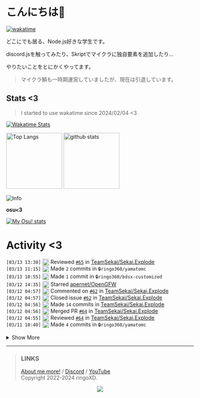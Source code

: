 # こんにちは👋
<!--
<a href="https://ringoxd.pages.dev"><img src="https://avatars.githubusercontent.com/u/105296365" align="right"></a>
-->

[![wakatime](https://wakatime.com/badge/user/018d71ab-3f96-48fe-973b-2f7b3d50ecc9.svg)](https://wakatime.com/@018d71ab-3f96-48fe-973b-2f7b3d50ecc9)

どこにでも居る、Node.js好きな学生です。

discord.jsを触ってみたり、Skriptでマイクラに独自要素を追加したり...

やりたいことをとにかくやってます。

> マイクラ鯖も一時期運営していましたが、現在は引退しています。

## Stats <3


> I started to use wakatime since 2024/02/04 <3

[![Wakatime Stats](https://github-readme-stats.vercel.app/api/wakatime?username=ringo360&layout=compact&theme=tokyonight)](https://wakatime.com/@ringo360)

<p align="left"> 
  <img alt="Top Langs" height="150px" src="https://github-readme-stats.vercel.app/api/top-langs/?username=ringo360&layout=compact&count_private=true&show_icons=true&theme=tokyonight&custom_title=Used%20Languages!" />
  <img alt="github stats" height="150px" src="https://github-readme-stats.vercel.app/api?username=ringo360&count_private=true&show_icons=true&show_icons=true&theme=tokyonight&custom_title=My%20stats%20<3" />
</p>

![Info](http://github-profile-summary-cards.vercel.app/api/cards/profile-details?username=ringo360&theme=tokyonight)


**osu<3**

[![My Osu! stats](https://osu-sig.vercel.app/card?user=P360Rythm&mode=std&lang=en&blur=6&animation=true&hue=307&mini=true)](https://osu.ppy.sh/users/24734251/)

<!--[![Github activity graph](https://github-readme-activity-graph.vercel.app/graph?username=ringo360&bg_color=000024&color=00ff00&line=8080ff&point=d0d0ff&area=true&hide_border=true)](https://github.com/ashutosh00710/github-readme-activity-graph)-->
<!--[![github-chart](https://github-chart.vercel.app/api?user=ringo360)]-->

# Activity <3
<!--START_SECTION:activity-->
`[03/13 13:30]` <img alt="🔍" src="https://github.com/cheesits456/github-activity-readme/raw/master/icons/review.png" align="top" height="18"> Reviewed [`#65`](https://github.com//TeamSekai/Sekai.Explode/pull/65 'TypeScriptを使用可能に') in [TeamSekai/Sekai.Explode](https://github.com/TeamSekai/Sekai.Explode)  
`[03/13 11:15]` <img alt="📝" src="https://github.com/cheesits456/github-activity-readme/raw/master/icons/commit.png" align="top" height="18"> Made `2` commits in <span title="Private Repo">`🔒ringo360/yamatomc`</span>  
`[03/13 10:55]` <img alt="📝" src="https://github.com/cheesits456/github-activity-readme/raw/master/icons/commit.png" align="top" height="18"> Made `1` commit in <span title="Private Repo">`🔒ringo360/bdsx-customized`</span>  
`[03/12 14:35]` <img alt="⭐" src="https://github.com/cheesits456/github-activity-readme/raw/master/icons/star.png" align="top" height="18"> Starred [apernet/OpenGFW](https://github.com/apernet/OpenGFW)  
`[03/12 04:57]` <img alt="🗣" src="https://github.com/cheesits456/github-activity-readme/raw/master/icons/comment.png" align="top" height="18"> Commented on [`#62`](https://github.com//TeamSekai/Sekai.Explode/issues/62 '関連コマンドをまとめる') in [TeamSekai/Sekai.Explode](https://github.com/TeamSekai/Sekai.Explode)  
`[03/12 04:57]` <img alt="❗️" src="https://github.com/cheesits456/github-activity-readme/raw/master/icons/issue.png" align="top" height="18"> Closed issue [`#62`](https://github.com//TeamSekai/Sekai.Explode/issues/62 '関連コマンドをまとめる') in [TeamSekai/Sekai.Explode](https://github.com/TeamSekai/Sekai.Explode)  
`[03/12 04:56]` <img alt="📝" src="https://github.com/cheesits456/github-activity-readme/raw/master/icons/commit.png" align="top" height="18"> Made `14` commits in [TeamSekai/Sekai.Explode](https://github.com/TeamSekai/Sekai.Explode)  
`[03/12 04:56]` <img alt="🎉" src="https://github.com/cheesits456/github-activity-readme/raw/master/icons/merge.png" align="top" height="18"> Merged PR [`#64`](https://github.com//TeamSekai/Sekai.Explode/pull/64 '関連コマンドをまとめる (#62)') in [TeamSekai/Sekai.Explode](https://github.com/TeamSekai/Sekai.Explode)  
`[03/12 04:55]` <img alt="🔍" src="https://github.com/cheesits456/github-activity-readme/raw/master/icons/review.png" align="top" height="18"> Reviewed [`#64`](https://github.com//TeamSekai/Sekai.Explode/pull/64 '関連コマンドをまとめる (#62)') in [TeamSekai/Sekai.Explode](https://github.com/TeamSekai/Sekai.Explode)  
`[03/11 10:40]` <img alt="📝" src="https://github.com/cheesits456/github-activity-readme/raw/master/icons/commit.png" align="top" height="18"> Made `4` commits in <span title="Private Repo">`🔒ringo360/yamatomc`</span>  

<details><summary>Show More</summary>

`[03/11 08:54]` <img alt="⭐" src="https://github.com/cheesits456/github-activity-readme/raw/master/icons/star.png" align="top" height="18"> Starred [Phineas/lanyard](https://github.com/Phineas/lanyard)  
`[03/11 07:59]` <img alt="📝" src="https://github.com/cheesits456/github-activity-readme/raw/master/icons/commit.png" align="top" height="18"> Made `2` commits in <span title="Private Repo">`🔒ringo360/yamatomc`</span>  
`[03/10 13:13]` <img alt="🗣" src="https://github.com/cheesits456/github-activity-readme/raw/master/icons/comment.png" align="top" height="18"> Commented on [`#63`](https://github.com//TeamSekai/Sekai.Explode/issues/63 '役職付与機能') in [TeamSekai/Sekai.Explode](https://github.com/TeamSekai/Sekai.Explode)  
`[03/10 12:03]` <img alt="⭐" src="https://github.com/cheesits456/github-activity-readme/raw/master/icons/star.png" align="top" height="18"> Starred [ddf8196/BetterRenderDragon](https://github.com/ddf8196/BetterRenderDragon)  
`[03/09 23:52]` <img alt="⭐" src="https://github.com/cheesits456/github-activity-readme/raw/master/icons/star.png" align="top" height="18"> Starred [ringo360/proxy-work-checker](https://github.com/ringo360/proxy-work-checker)  
`[03/09 07:19]` <img alt="🗣" src="https://github.com/cheesits456/github-activity-readme/raw/master/icons/comment.png" align="top" height="18"> Commented on [`#62`](https://github.com//TeamSekai/Sekai.Explode/issues/62 '関連コマンドをまとめる') in [TeamSekai/Sekai.Explode](https://github.com/TeamSekai/Sekai.Explode)  
`[03/09 07:18]` <img alt="🗣" src="https://github.com/cheesits456/github-activity-readme/raw/master/icons/comment.png" align="top" height="18"> Commented on [`#62`](https://github.com//TeamSekai/Sekai.Explode/issues/62 '関連コマンドをまとめる') in [TeamSekai/Sekai.Explode](https://github.com/TeamSekai/Sekai.Explode)  
`[03/09 05:10]` <img alt="⭐" src="https://github.com/cheesits456/github-activity-readme/raw/master/icons/star.png" align="top" height="18"> Starred [ARealWant/GuildReset-Discord-Bot](https://github.com/ARealWant/GuildReset-Discord-Bot)  
`[03/09 05:06]` <img alt="⭐" src="https://github.com/cheesits456/github-activity-readme/raw/master/icons/star.png" align="top" height="18"> Starred [BedrockSwitcher/BedrockSwitcher](https://github.com/BedrockSwitcher/BedrockSwitcher)  
`[03/08 09:22]` <img alt="❗️" src="https://github.com/cheesits456/github-activity-readme/raw/master/icons/issue.png" align="top" height="18"> Closed issue [`#60`](https://github.com//TeamSekai/Sekai.Explode/issues/60 'テストが終わった後に MongoDB に接続しようとする') in [TeamSekai/Sekai.Explode](https://github.com/TeamSekai/Sekai.Explode)  
`[03/08 09:22]` <img alt="🗣" src="https://github.com/cheesits456/github-activity-readme/raw/master/icons/comment.png" align="top" height="18"> Commented on [`#60`](https://github.com//TeamSekai/Sekai.Explode/issues/60 'テストが終わった後に MongoDB に接続しようとする') in [TeamSekai/Sekai.Explode](https://github.com/TeamSekai/Sekai.Explode)  
`[03/08 09:22]` <img alt="📝" src="https://github.com/cheesits456/github-activity-readme/raw/master/icons/commit.png" align="top" height="18"> Made `2` commits in [TeamSekai/Sekai.Explode](https://github.com/TeamSekai/Sekai.Explode)  
`[03/08 09:22]` <img alt="🎉" src="https://github.com/cheesits456/github-activity-readme/raw/master/icons/merge.png" align="top" height="18"> Merged PR [`#61`](https://github.com//TeamSekai/Sekai.Explode/pull/61 'discordbot.jsでMongoDBに接続 (#60)') in [TeamSekai/Sekai.Explode](https://github.com/TeamSekai/Sekai.Explode)  
`[03/08 09:22]` <img alt="🔍" src="https://github.com/cheesits456/github-activity-readme/raw/master/icons/review.png" align="top" height="18"> Reviewed [`#61`](https://github.com//TeamSekai/Sekai.Explode/pull/61 'discordbot.jsでMongoDBに接続 (#60)') in [TeamSekai/Sekai.Explode](https://github.com/TeamSekai/Sekai.Explode)  
`[03/08 06:14]` <img alt="📝" src="https://github.com/cheesits456/github-activity-readme/raw/master/icons/commit.png" align="top" height="18"> Made `1` commit in <span title="Private Repo">`🔒ringo360/yamatomc`</span>  
`[03/08 06:14]` <img alt="📝" src="https://github.com/cheesits456/github-activity-readme/raw/master/icons/commit.png" align="top" height="18"> Made `1` commit in <span title="Private Repo">`🔒ringo360/bdsx-customized`</span>  
`[03/08 06:12]` <img alt="📝" src="https://github.com/cheesits456/github-activity-readme/raw/master/icons/commit.png" align="top" height="18"> Made `2` commits in <span title="Private Repo">`🔒ringo360/yamatomc`</span>  
`[03/08 06:12]` <img alt="📝" src="https://github.com/cheesits456/github-activity-readme/raw/master/icons/commit.png" align="top" height="18"> Made `2` commits in <span title="Private Repo">`🔒ringo360/bdsx-customized`</span>  
`[03/08 04:48]` <img alt="📝" src="https://github.com/cheesits456/github-activity-readme/raw/master/icons/commit.png" align="top" height="18"> Made `1` commit in [TeamSekai/cdn](https://github.com/TeamSekai/cdn)  
`[03/08 04:40]` <img alt="🗣" src="https://github.com/cheesits456/github-activity-readme/raw/master/icons/comment.png" align="top" height="18"> Commented on [`#1`](https://github.com//TeamSekai/Sekai-Webpage/issues/1 'Webページの作成') in [TeamSekai/Sekai-Webpage](https://github.com/TeamSekai/Sekai-Webpage)  
`[03/08 04:39]` <img alt="❗️" src="https://github.com/cheesits456/github-activity-readme/raw/master/icons/issue.png" align="top" height="18"> Opened issue [`#1`](https://github.com//TeamSekai/Sekai-Webpage/issues/1 'Webページの作成') in [TeamSekai/Sekai-Webpage](https://github.com/TeamSekai/Sekai-Webpage)  
`[03/08 04:22]` <img alt="📝" src="https://github.com/cheesits456/github-activity-readme/raw/master/icons/commit.png" align="top" height="18"> Made `11` commits in [TeamSekai/Sekai.Explode](https://github.com/TeamSekai/Sekai.Explode)  
`[03/08 04:22]` <img alt="🎉" src="https://github.com/cheesits456/github-activity-readme/raw/master/icons/merge.png" align="top" height="18"> Merged PR [`#59`](https://github.com//TeamSekai/Sekai.Explode/pull/59 '依存関係のアップデート、言語周りの補完と修正') in [TeamSekai/Sekai.Explode](https://github.com/TeamSekai/Sekai.Explode)  
`[03/08 04:22]` <img alt="🔍" src="https://github.com/cheesits456/github-activity-readme/raw/master/icons/review.png" align="top" height="18"> Reviewed [`#59`](https://github.com//TeamSekai/Sekai.Explode/pull/59 '依存関係のアップデート、言語周りの補完と修正') in [TeamSekai/Sekai.Explode](https://github.com/TeamSekai/Sekai.Explode)  
`[03/07 04:20]` <img alt="⭐" src="https://github.com/cheesits456/github-activity-readme/raw/master/icons/star.png" align="top" height="18"> Starred [eisenivan/astro-slider](https://github.com/eisenivan/astro-slider)  
`[03/06 13:28]` <img alt="🗣" src="https://github.com/cheesits456/github-activity-readme/raw/master/icons/comment.png" align="top" height="18"> Commented on [`#52`](https://github.com//TeamSekai/Sekai.Explode/issues/52 'check-hostを使用するコマンドの統一') in [TeamSekai/Sekai.Explode](https://github.com/TeamSekai/Sekai.Explode)  
`[03/06 13:28]` <img alt="❗️" src="https://github.com/cheesits456/github-activity-readme/raw/master/icons/issue.png" align="top" height="18"> Closed issue [`#52`](https://github.com//TeamSekai/Sekai.Explode/issues/52 'check-hostを使用するコマンドの統一') in [TeamSekai/Sekai.Explode](https://github.com/TeamSekai/Sekai.Explode)  
`[03/06 13:27]` <img alt="📝" src="https://github.com/cheesits456/github-activity-readme/raw/master/icons/commit.png" align="top" height="18"> Made `18` commits in [TeamSekai/Sekai.Explode](https://github.com/TeamSekai/Sekai.Explode)  
`[03/06 13:27]` <img alt="🎉" src="https://github.com/cheesits456/github-activity-readme/raw/master/icons/merge.png" align="top" height="18"> Merged PR [`#58`](https://github.com//TeamSekai/Sekai.Explode/pull/58 'check-host.netを使用するコマンドを統合 (#52)') in [TeamSekai/Sekai.Explode](https://github.com/TeamSekai/Sekai.Explode)  
`[03/06 13:27]` <img alt="🔍" src="https://github.com/cheesits456/github-activity-readme/raw/master/icons/review.png" align="top" height="18"> Reviewed [`#58`](https://github.com//TeamSekai/Sekai.Explode/pull/58 'check-host.netを使用するコマンドを統合 (#52)') in [TeamSekai/Sekai.Explode](https://github.com/TeamSekai/Sekai.Explode)  
`[03/06 11:26]` <img alt="📝" src="https://github.com/cheesits456/github-activity-readme/raw/master/icons/commit.png" align="top" height="18"> Made `1` commit in <span title="Private Repo">`🔒ringo360/yamatomc`</span>  
`[03/06 11:23]` <img alt="📝" src="https://github.com/cheesits456/github-activity-readme/raw/master/icons/commit.png" align="top" height="18"> Made `1` commit in <span title="Private Repo">`🔒ringo360/bdsx-customized`</span>  
`[03/06 11:17]` <img alt="📝" src="https://github.com/cheesits456/github-activity-readme/raw/master/icons/commit.png" align="top" height="18"> Made `1` commit in <span title="Private Repo">`🔒ringo360/yamatomc`</span>  
`[03/06 11:17]` <img alt="📝" src="https://github.com/cheesits456/github-activity-readme/raw/master/icons/commit.png" align="top" height="18"> Made `5` commits in <span title="Private Repo">`🔒ringo360/bdsx-customized`</span>  
`[03/06 07:53]` <img alt="📝" src="https://github.com/cheesits456/github-activity-readme/raw/master/icons/commit.png" align="top" height="18"> Made `2` commits in [ringo360/rps-watcher](https://github.com/ringo360/rps-watcher)  
`[03/06 04:27]` <img alt="📂" src="https://github.com/cheesits456/github-activity-readme/raw/master/icons/create-branch.png" align="top" height="18"> Created branch [`main`](https://github.com/ringo360/rps-watcher/tree/main) in [ringo360/rps-watcher](https://github.com/ringo360/rps-watcher)  
`[03/06 04:27]` <img alt="➕" src="https://github.com/cheesits456/github-activity-readme/raw/master/icons/create-repo.png" align="top" height="18"> Created repository [ringo360/rps-watcher](https://github.com/ringo360/rps-watcher)  
`[03/05 09:18]` <img alt="📝" src="https://github.com/cheesits456/github-activity-readme/raw/master/icons/commit.png" align="top" height="18"> Made `2` commits in [TeamSekai/Sekai.Explode](https://github.com/TeamSekai/Sekai.Explode)  
`[03/04 05:01]` <img alt="🗣" src="https://github.com/cheesits456/github-activity-readme/raw/master/icons/comment.png" align="top" height="18"> Commented on [`#50`](https://github.com//TeamSekai/Sekai.Explode/issues/50 'コードフォーマッタの導入') in [TeamSekai/Sekai.Explode](https://github.com/TeamSekai/Sekai.Explode)  
`[03/04 02:17]` <img alt="🗣" src="https://github.com/cheesits456/github-activity-readme/raw/master/icons/comment.png" align="top" height="18"> Commented on [`#50`](https://github.com//TeamSekai/Sekai.Explode/issues/50 'コードフォーマッタの導入') in [TeamSekai/Sekai.Explode](https://github.com/TeamSekai/Sekai.Explode)  
`[03/04 02:17]` <img alt="❗️" src="https://github.com/cheesits456/github-activity-readme/raw/master/icons/issue.png" align="top" height="18"> Closed issue [`#50`](https://github.com//TeamSekai/Sekai.Explode/issues/50 'コードフォーマッタの導入') in [TeamSekai/Sekai.Explode](https://github.com/TeamSekai/Sekai.Explode)  
`[03/04 02:10]` <img alt="📝" src="https://github.com/cheesits456/github-activity-readme/raw/master/icons/commit.png" align="top" height="18"> Made `26` commits in [TeamSekai/Sekai.Explode](https://github.com/TeamSekai/Sekai.Explode)  
`[03/04 02:10]` <img alt="🎉" src="https://github.com/cheesits456/github-activity-readme/raw/master/icons/merge.png" align="top" height="18"> Merged PR [`#57`](https://github.com//TeamSekai/Sekai.Explode/pull/57 'dev to stable - /random_num関連の新機能とその他コード調整') in [TeamSekai/Sekai.Explode](https://github.com/TeamSekai/Sekai.Explode)  
`[03/04 02:09]` <img alt="✅" src="https://github.com/cheesits456/github-activity-readme/raw/master/icons/pr-open.png" align="top" height="18"> Opened PR [`#57`](https://github.com//TeamSekai/Sekai.Explode/pull/57 'dev to stable - /random_num関連の新機能とその他コード調整') in [TeamSekai/Sekai.Explode](https://github.com/TeamSekai/Sekai.Explode)  
`[03/04 02:03]` <img alt="🗣" src="https://github.com/cheesits456/github-activity-readme/raw/master/icons/comment.png" align="top" height="18"> Commented on [`#37`](https://github.com//TeamSekai/Sekai.Explode/issues/37 ' /random_num コマンドに振るサイコロの数を指定できるようにしたい') in [TeamSekai/Sekai.Explode](https://github.com/TeamSekai/Sekai.Explode)  
`[03/04 02:03]` <img alt="❗️" src="https://github.com/cheesits456/github-activity-readme/raw/master/icons/issue.png" align="top" height="18"> Closed issue [`#37`](https://github.com//TeamSekai/Sekai.Explode/issues/37 ' /random_num コマンドに振るサイコロの数を指定できるようにしたい') in [TeamSekai/Sekai.Explode](https://github.com/TeamSekai/Sekai.Explode)  
`[03/04 02:03]` <img alt="📝" src="https://github.com/cheesits456/github-activity-readme/raw/master/icons/commit.png" align="top" height="18"> Made `3` commits in [TeamSekai/Sekai.Explode](https://github.com/TeamSekai/Sekai.Explode)  
`[03/04 02:03]` <img alt="🎉" src="https://github.com/cheesits456/github-activity-readme/raw/master/icons/merge.png" align="top" height="18"> Merged PR [`#56`](https://github.com//TeamSekai/Sekai.Explode/pull/56 'Patch/37 dice representation') in [TeamSekai/Sekai.Explode](https://github.com/TeamSekai/Sekai.Explode)  
`[03/04 02:03]` <img alt="🔍" src="https://github.com/cheesits456/github-activity-readme/raw/master/icons/review.png" align="top" height="18"> Reviewed [`#56`](https://github.com//TeamSekai/Sekai.Explode/pull/56 'Patch/37 dice representation') in [TeamSekai/Sekai.Explode](https://github.com/TeamSekai/Sekai.Explode)  
`[03/04 02:01]` <img alt="⭐" src="https://github.com/cheesits456/github-activity-readme/raw/master/icons/star.png" align="top" height="18"> Starred [tauri-apps/tauri](https://github.com/tauri-apps/tauri)  
`[03/04 02:00]` <img alt="⭐" src="https://github.com/cheesits456/github-activity-readme/raw/master/icons/star.png" align="top" height="18"> Starred [discordjs/discord.js](https://github.com/discordjs/discord.js)  
`[03/04 02:00]` <img alt="⭐" src="https://github.com/cheesits456/github-activity-readme/raw/master/icons/star.png" align="top" height="18"> Starred [Floorp-Projects/Floorp](https://github.com/Floorp-Projects/Floorp)  
`[03/04 02:00]` <img alt="⭐" src="https://github.com/cheesits456/github-activity-readme/raw/master/icons/star.png" align="top" height="18"> Starred [KotRikD/tosu](https://github.com/KotRikD/tosu)  
`[03/04 02:00]` <img alt="⭐" src="https://github.com/cheesits456/github-activity-readme/raw/master/icons/star.png" align="top" height="18"> Starred [xnti/discord-nitro-generator](https://github.com/xnti/discord-nitro-generator)  
`[03/04 01:53]` <img alt="🗣" src="https://github.com/cheesits456/github-activity-readme/raw/master/icons/comment.png" align="top" height="18"> Commented on [`#37`](https://github.com//TeamSekai/Sekai.Explode/issues/37 ' /random_num コマンドに振るサイコロの数を指定できるようにしたい') in [TeamSekai/Sekai.Explode](https://github.com/TeamSekai/Sekai.Explode)  
`[03/04 01:52]` <img alt="🗣" src="https://github.com/cheesits456/github-activity-readme/raw/master/icons/comment.png" align="top" height="18"> Commented on [`#37`](https://github.com//TeamSekai/Sekai.Explode/issues/37 ' /random_num コマンドに振るサイコロの数を指定できるようにしたい') in [TeamSekai/Sekai.Explode](https://github.com/TeamSekai/Sekai.Explode)  
`[03/04 01:52]` <img alt="❗️" src="https://github.com/cheesits456/github-activity-readme/raw/master/icons/issue.png" align="top" height="18"> Reopened issue [`#37`](https://github.com//TeamSekai/Sekai.Explode/issues/37 ' /random_num コマンドに振るサイコロの数を指定できるようにしたい') in [TeamSekai/Sekai.Explode](https://github.com/TeamSekai/Sekai.Explode)  
`[03/04 01:48]` <img alt="🗣" src="https://github.com/cheesits456/github-activity-readme/raw/master/icons/comment.png" align="top" height="18"> Commented on [`#37`](https://github.com//TeamSekai/Sekai.Explode/issues/37 ' /random_num コマンドに振るサイコロの数を指定できるようにしたい') in [TeamSekai/Sekai.Explode](https://github.com/TeamSekai/Sekai.Explode)  
`[03/04 01:48]` <img alt="❗️" src="https://github.com/cheesits456/github-activity-readme/raw/master/icons/issue.png" align="top" height="18"> Closed issue [`#37`](https://github.com//TeamSekai/Sekai.Explode/issues/37 ' /random_num コマンドに振るサイコロの数を指定できるようにしたい') in [TeamSekai/Sekai.Explode](https://github.com/TeamSekai/Sekai.Explode)  
`[03/04 01:48]` <img alt="📝" src="https://github.com/cheesits456/github-activity-readme/raw/master/icons/commit.png" align="top" height="18"> Made `8` commits in [TeamSekai/Sekai.Explode](https://github.com/TeamSekai/Sekai.Explode)  
`[03/04 01:48]` <img alt="🎉" src="https://github.com/cheesits456/github-activity-readme/raw/master/icons/merge.png" align="top" height="18"> Merged PR [`#55`](https://github.com//TeamSekai/Sekai.Explode/pull/55 '/random_num コマンドに振るサイコロの数を指定可能に (#37)') in [TeamSekai/Sekai.Explode](https://github.com/TeamSekai/Sekai.Explode)  
`[03/04 01:47]` <img alt="🔍" src="https://github.com/cheesits456/github-activity-readme/raw/master/icons/review.png" align="top" height="18"> Reviewed [`#55`](https://github.com//TeamSekai/Sekai.Explode/pull/55 '/random_num コマンドに振るサイコロの数を指定可能に (#37)') in [TeamSekai/Sekai.Explode](https://github.com/TeamSekai/Sekai.Explode)  
`[03/03 15:12]` <img alt="⭐" src="https://github.com/cheesits456/github-activity-readme/raw/master/icons/star.png" align="top" height="18"> Starred [hendrikbgr/discord-cloud-storage](https://github.com/hendrikbgr/discord-cloud-storage)  
`[03/02 13:37]` <img alt="🗣" src="https://github.com/cheesits456/github-activity-readme/raw/master/icons/comment.png" align="top" height="18"> Commented on [`#54`](https://github.com//TeamSekai/Sekai.Explode/issues/54 '日時の表示コマンド') in [TeamSekai/Sekai.Explode](https://github.com/TeamSekai/Sekai.Explode)  
`[03/02 13:36]` <img alt="🗣" src="https://github.com/cheesits456/github-activity-readme/raw/master/icons/comment.png" align="top" height="18"> Commented on [`#54`](https://github.com//TeamSekai/Sekai.Explode/issues/54 '日時の表示コマンド') in [TeamSekai/Sekai.Explode](https://github.com/TeamSekai/Sekai.Explode)  
`[03/02 13:36]` <img alt="🗣" src="https://github.com/cheesits456/github-activity-readme/raw/master/icons/comment.png" align="top" height="18"> Commented on [`#52`](https://github.com//TeamSekai/Sekai.Explode/issues/52 'check-hostを使用するコマンドの統一') in [TeamSekai/Sekai.Explode](https://github.com/TeamSekai/Sekai.Explode)  
`[03/02 09:21]` <img alt="📝" src="https://github.com/cheesits456/github-activity-readme/raw/master/icons/commit.png" align="top" height="18"> Made `13` commits in [TeamSekai/Sekai.Explode](https://github.com/TeamSekai/Sekai.Explode)  
`[03/02 08:58]` <img alt="🎉" src="https://github.com/cheesits456/github-activity-readme/raw/master/icons/merge.png" align="top" height="18"> Merged PR [`#53`](https://github.com//TeamSekai/Sekai.Explode/pull/53 '自動整形ツール・リファクタリング') in [TeamSekai/Sekai.Explode](https://github.com/TeamSekai/Sekai.Explode)  
`[03/02 08:58]` <img alt="🔍" src="https://github.com/cheesits456/github-activity-readme/raw/master/icons/review.png" align="top" height="18"> Reviewed [`#53`](https://github.com//TeamSekai/Sekai.Explode/pull/53 '自動整形ツール・リファクタリング') in [TeamSekai/Sekai.Explode](https://github.com/TeamSekai/Sekai.Explode)  
`[03/02 08:57]` <img alt="🔍" src="https://github.com/cheesits456/github-activity-readme/raw/master/icons/review.png" align="top" height="18"> Reviewed [`#53`](https://github.com//TeamSekai/Sekai.Explode/pull/53 '自動整形ツール・リファクタリング') in [TeamSekai/Sekai.Explode](https://github.com/TeamSekai/Sekai.Explode)  
`[03/02 08:40]` <img alt="📝" src="https://github.com/cheesits456/github-activity-readme/raw/master/icons/commit.png" align="top" height="18"> Made `1` commit in [TeamSekai/Sekai.Explode](https://github.com/TeamSekai/Sekai.Explode)  
`[03/02 07:00]` <img alt="📝" src="https://github.com/cheesits456/github-activity-readme/raw/master/icons/commit.png" align="top" height="18"> Made `3` commits in [TeamSekai/Sekai-Webpage](https://github.com/TeamSekai/Sekai-Webpage)  
`[03/02 05:45]` <img alt="📂" src="https://github.com/cheesits456/github-activity-readme/raw/master/icons/create-branch.png" align="top" height="18"> Created branch [`master`](https://github.com/TeamSekai/Sekai-Webpage/tree/master) in [TeamSekai/Sekai-Webpage](https://github.com/TeamSekai/Sekai-Webpage)  
`[03/02 05:44]` <img alt="➕" src="https://github.com/cheesits456/github-activity-readme/raw/master/icons/create-repo.png" align="top" height="18"> Created repository [TeamSekai/Sekai-Webpage](https://github.com/TeamSekai/Sekai-Webpage)  
`[03/01 02:27]` <img alt="📝" src="https://github.com/cheesits456/github-activity-readme/raw/master/icons/commit.png" align="top" height="18"> Made `2` commits in <span title="Private Repo">`🔒ringo360/yamatomc`</span>  
`[03/01 02:25]` <img alt="📝" src="https://github.com/cheesits456/github-activity-readme/raw/master/icons/commit.png" align="top" height="18"> Made `2` commits in <span title="Private Repo">`🔒ringo360/bdsx-customized`</span>  
`[02/29 14:15]` <img alt="📝" src="https://github.com/cheesits456/github-activity-readme/raw/master/icons/commit.png" align="top" height="18"> Made `4` commits in [TeamSekai/Sekai.Explode](https://github.com/TeamSekai/Sekai.Explode)  
`[02/29 14:15]` <img alt="🎉" src="https://github.com/cheesits456/github-activity-readme/raw/master/icons/merge.png" align="top" height="18"> Merged PR [`#51`](https://github.com//TeamSekai/Sekai.Explode/pull/51 'またマージ') in [TeamSekai/Sekai.Explode](https://github.com/TeamSekai/Sekai.Explode)  
`[02/29 14:15]` <img alt="✅" src="https://github.com/cheesits456/github-activity-readme/raw/master/icons/pr-open.png" align="top" height="18"> Opened PR [`#51`](https://github.com//TeamSekai/Sekai.Explode/pull/51 'またマージ') in [TeamSekai/Sekai.Explode](https://github.com/TeamSekai/Sekai.Explode)  
`[02/29 14:10]` <img alt="🗣" src="https://github.com/cheesits456/github-activity-readme/raw/master/icons/comment.png" align="top" height="18"> Commented on [`#50`](https://github.com//TeamSekai/Sekai.Explode/issues/50 'コードフォーマッタの導入') in [TeamSekai/Sekai.Explode](https://github.com/TeamSekai/Sekai.Explode)  
`[02/29 14:10]` <img alt="🗣" src="https://github.com/cheesits456/github-activity-readme/raw/master/icons/comment.png" align="top" height="18"> Commented on [`#50`](https://github.com//TeamSekai/Sekai.Explode/issues/50 'コードフォーマッタの導入') in [TeamSekai/Sekai.Explode](https://github.com/TeamSekai/Sekai.Explode)  
`[02/29 14:09]` <img alt="🗣" src="https://github.com/cheesits456/github-activity-readme/raw/master/icons/comment.png" align="top" height="18"> Commented on [`#42`](https://github.com//TeamSekai/Sekai.Explode/issues/42 '危険なユーザーの通報機能') in [TeamSekai/Sekai.Explode](https://github.com/TeamSekai/Sekai.Explode)  
`[02/29 14:07]` <img alt="🗣" src="https://github.com/cheesits456/github-activity-readme/raw/master/icons/comment.png" align="top" height="18"> Commented on [`#45`](https://github.com//TeamSekai/Sekai.Explode/issues/45 '/follow_annoucementsでUnknown interactionエラーが出る') in [TeamSekai/Sekai.Explode](https://github.com/TeamSekai/Sekai.Explode)  
`[02/29 14:07]` <img alt="❗️" src="https://github.com/cheesits456/github-activity-readme/raw/master/icons/issue.png" align="top" height="18"> Closed issue [`#45`](https://github.com//TeamSekai/Sekai.Explode/issues/45 '/follow_annoucementsでUnknown interactionエラーが出る') in [TeamSekai/Sekai.Explode](https://github.com/TeamSekai/Sekai.Explode)  
`[02/29 14:04]` <img alt="📝" src="https://github.com/cheesits456/github-activity-readme/raw/master/icons/commit.png" align="top" height="18"> Made `3` commits in [TeamSekai/Sekai.Explode](https://github.com/TeamSekai/Sekai.Explode)  
`[02/29 14:04]` <img alt="🎉" src="https://github.com/cheesits456/github-activity-readme/raw/master/icons/merge.png" align="top" height="18"> Merged PR [`#49`](https://github.com//TeamSekai/Sekai.Explode/pull/49 '/follow_announcementsのエラー (#45)') in [TeamSekai/Sekai.Explode](https://github.com/TeamSekai/Sekai.Explode)  
`[02/29 14:04]` <img alt="🔍" src="https://github.com/cheesits456/github-activity-readme/raw/master/icons/review.png" align="top" height="18"> Reviewed [`#49`](https://github.com//TeamSekai/Sekai.Explode/pull/49 '/follow_announcementsのエラー (#45)') in [TeamSekai/Sekai.Explode](https://github.com/TeamSekai/Sekai.Explode)  
`[02/29 13:47]` <img alt="🗣" src="https://github.com/cheesits456/github-activity-readme/raw/master/icons/comment.png" align="top" height="18"> Commented on [`#45`](https://github.com//TeamSekai/Sekai.Explode/issues/45 '/follow_annoucementsでUnknown interactionエラーが出る') in [TeamSekai/Sekai.Explode](https://github.com/TeamSekai/Sekai.Explode)  
`[02/29 13:46]` <img alt="📝" src="https://github.com/cheesits456/github-activity-readme/raw/master/icons/commit.png" align="top" height="18"> Made `23` commits in [TeamSekai/Sekai.Explode](https://github.com/TeamSekai/Sekai.Explode)  
`[02/29 13:46]` <img alt="🎉" src="https://github.com/cheesits456/github-activity-readme/raw/master/icons/merge.png" align="top" height="18"> Merged PR [`#48`](https://github.com//TeamSekai/Sekai.Explode/pull/48 'v14-stableにマージ') in [TeamSekai/Sekai.Explode](https://github.com/TeamSekai/Sekai.Explode)  
`[02/29 13:45]` <img alt="✅" src="https://github.com/cheesits456/github-activity-readme/raw/master/icons/pr-open.png" align="top" height="18"> Opened PR [`#48`](https://github.com//TeamSekai/Sekai.Explode/pull/48 'v14-stableにマージ') in [TeamSekai/Sekai.Explode](https://github.com/TeamSekai/Sekai.Explode)  
`[02/29 13:42]` <img alt="📝" src="https://github.com/cheesits456/github-activity-readme/raw/master/icons/commit.png" align="top" height="18"> Made `4` commits in [TeamSekai/Sekai.Explode](https://github.com/TeamSekai/Sekai.Explode)  
`[02/29 13:42]` <img alt="🎉" src="https://github.com/cheesits456/github-activity-readme/raw/master/icons/merge.png" align="top" height="18"> Merged PR [`#47`](https://github.com//TeamSekai/Sekai.Explode/pull/47 '自動応答のカスタマイズに権限確認の追加') in [TeamSekai/Sekai.Explode](https://github.com/TeamSekai/Sekai.Explode)  
`[02/29 13:42]` <img alt="🔍" src="https://github.com/cheesits456/github-activity-readme/raw/master/icons/review.png" align="top" height="18"> Reviewed [`#47`](https://github.com//TeamSekai/Sekai.Explode/pull/47 '自動応答のカスタマイズに権限確認の追加') in [TeamSekai/Sekai.Explode](https://github.com/TeamSekai/Sekai.Explode)  
`[02/29 13:03]` <img alt="🗣" src="https://github.com/cheesits456/github-activity-readme/raw/master/icons/comment.png" align="top" height="18"> Commented on [`#35`](https://github.com//TeamSekai/Sekai.Explode/issues/35 '自動応答のカスタマイズ') in [TeamSekai/Sekai.Explode](https://github.com/TeamSekai/Sekai.Explode)  
`[02/29 13:03]` <img alt="❗️" src="https://github.com/cheesits456/github-activity-readme/raw/master/icons/issue.png" align="top" height="18"> Closed issue [`#35`](https://github.com//TeamSekai/Sekai.Explode/issues/35 '自動応答のカスタマイズ') in [TeamSekai/Sekai.Explode](https://github.com/TeamSekai/Sekai.Explode)  
`[02/29 13:03]` <img alt="📝" src="https://github.com/cheesits456/github-activity-readme/raw/master/icons/commit.png" align="top" height="18"> Made `16` commits in [TeamSekai/Sekai.Explode](https://github.com/TeamSekai/Sekai.Explode)  
`[02/29 13:02]` <img alt="🎉" src="https://github.com/cheesits456/github-activity-readme/raw/master/icons/merge.png" align="top" height="18"> Merged PR [`#46`](https://github.com//TeamSekai/Sekai.Explode/pull/46 '自動応答のカスタマイズ (#35)') in [TeamSekai/Sekai.Explode](https://github.com/TeamSekai/Sekai.Explode)  
`[02/29 13:02]` <img alt="🔍" src="https://github.com/cheesits456/github-activity-readme/raw/master/icons/review.png" align="top" height="18"> Reviewed [`#46`](https://github.com//TeamSekai/Sekai.Explode/pull/46 '自動応答のカスタマイズ (#35)') in [TeamSekai/Sekai.Explode](https://github.com/TeamSekai/Sekai.Explode)  
`[02/29 13:01]` <img alt="🗣" src="https://github.com/cheesits456/github-activity-readme/raw/master/icons/comment.png" align="top" height="18"> Commented on [`#46`](https://github.com//TeamSekai/Sekai.Explode/issues/46 '自動応答のカスタマイズ (#35)') in [TeamSekai/Sekai.Explode](https://github.com/TeamSekai/Sekai.Explode)  
`[02/29 10:13]` <img alt="📝" src="https://github.com/cheesits456/github-activity-readme/raw/master/icons/commit.png" align="top" height="18"> Made `2` commits in [TeamSekai/Sekai.Explode](https://github.com/TeamSekai/Sekai.Explode)  
`[02/29 09:48]` <img alt="❗️" src="https://github.com/cheesits456/github-activity-readme/raw/master/icons/issue.png" align="top" height="18"> Opened issue [`#45`](https://github.com//TeamSekai/Sekai.Explode/issues/45 '/follow_annoucementsでUnknown interactionエラーが出る') in [TeamSekai/Sekai.Explode](https://github.com/TeamSekai/Sekai.Explode)  
`[02/29 06:37]` <img alt="⭐" src="https://github.com/cheesits456/github-activity-readme/raw/master/icons/star.png" align="top" height="18"> Starred [Cosgy-Dev/TextToSpeakBot](https://github.com/Cosgy-Dev/TextToSpeakBot)  
`[02/28 14:45]` <img alt="📝" src="https://github.com/cheesits456/github-activity-readme/raw/master/icons/commit.png" align="top" height="18"> Made `3` commits in [TeamSekai/Sekai.Explode](https://github.com/TeamSekai/Sekai.Explode)  
`[02/28 14:38]` <img alt="🗣" src="https://github.com/cheesits456/github-activity-readme/raw/master/icons/comment.png" align="top" height="18"> Commented on [`#43`](https://github.com//TeamSekai/Sekai.Explode/issues/43 '/follow_announcementsを管理者のみ使用可能に') in [TeamSekai/Sekai.Explode](https://github.com/TeamSekai/Sekai.Explode)  
`[02/28 14:38]` <img alt="❗️" src="https://github.com/cheesits456/github-activity-readme/raw/master/icons/issue.png" align="top" height="18"> Closed issue [`#43`](https://github.com//TeamSekai/Sekai.Explode/issues/43 '/follow_announcementsを管理者のみ使用可能に') in [TeamSekai/Sekai.Explode](https://github.com/TeamSekai/Sekai.Explode)  
`[02/28 14:38]` <img alt="📝" src="https://github.com/cheesits456/github-activity-readme/raw/master/icons/commit.png" align="top" height="18"> Made `3` commits in [TeamSekai/Sekai.Explode](https://github.com/TeamSekai/Sekai.Explode)  
`[02/28 14:38]` <img alt="🎉" src="https://github.com/cheesits456/github-activity-readme/raw/master/icons/merge.png" align="top" height="18"> Merged PR [`#44`](https://github.com//TeamSekai/Sekai.Explode/pull/44 '/follow_announcementsの権限調整(#43)') in [TeamSekai/Sekai.Explode](https://github.com/TeamSekai/Sekai.Explode)  
`[02/28 14:38]` <img alt="✅" src="https://github.com/cheesits456/github-activity-readme/raw/master/icons/pr-open.png" align="top" height="18"> Opened PR [`#44`](https://github.com//TeamSekai/Sekai.Explode/pull/44 '/follow_announcementsの権限調整(#43)') in [TeamSekai/Sekai.Explode](https://github.com/TeamSekai/Sekai.Explode)  
`[02/28 14:33]` <img alt="📝" src="https://github.com/cheesits456/github-activity-readme/raw/master/icons/commit.png" align="top" height="18"> Made `2` commits in [TeamSekai/Sekai.Explode](https://github.com/TeamSekai/Sekai.Explode)  
`[02/28 11:05]` <img alt="📝" src="https://github.com/cheesits456/github-activity-readme/raw/master/icons/commit.png" align="top" height="18"> Made `2` commits in <span title="Private Repo">`🔒ringo360/bdsx-customized`</span>  
`[02/28 07:49]` <img alt="⭐" src="https://github.com/cheesits456/github-activity-readme/raw/master/icons/star.png" align="top" height="18"> Starred [VOICEVOX/voicevox_core](https://github.com/VOICEVOX/voicevox_core)  
`[02/28 04:17]` <img alt="⭐" src="https://github.com/cheesits456/github-activity-readme/raw/master/icons/star.png" align="top" height="18"> Starred [vvbbnn00/WARP-Clash-API](https://github.com/vvbbnn00/WARP-Clash-API)  
`[02/28 04:17]` <img alt="⭐" src="https://github.com/cheesits456/github-activity-readme/raw/master/icons/star.png" align="top" height="18"> Starred [FuelLabs/fuels-ts](https://github.com/FuelLabs/fuels-ts)  
`[02/28 00:17]` <img alt="❗️" src="https://github.com/cheesits456/github-activity-readme/raw/master/icons/issue.png" align="top" height="18"> Opened issue [`#43`](https://github.com//TeamSekai/Sekai.Explode/issues/43 '/follow_announcementsを管理者のみ使用可能に') in [TeamSekai/Sekai.Explode](https://github.com/TeamSekai/Sekai.Explode)  
`[02/28 00:05]` <img alt="⭐" src="https://github.com/cheesits456/github-activity-readme/raw/master/icons/star.png" align="top" height="18"> Starred [VOICEVOX/voicevox_engine](https://github.com/VOICEVOX/voicevox_engine)  
`[02/27 23:54]` <img alt="🗣" src="https://github.com/cheesits456/github-activity-readme/raw/master/icons/comment.png" align="top" height="18"> Commented on [`#42`](https://github.com//TeamSekai/Sekai.Explode/issues/42 '危険なユーザーの通報機能') in [TeamSekai/Sekai.Explode](https://github.com/TeamSekai/Sekai.Explode)  
`[02/27 23:54]` <img alt="❗️" src="https://github.com/cheesits456/github-activity-readme/raw/master/icons/issue.png" align="top" height="18"> Reopened issue [`#42`](https://github.com//TeamSekai/Sekai.Explode/issues/42 '危険なユーザーの通報機能') in [TeamSekai/Sekai.Explode](https://github.com/TeamSekai/Sekai.Explode)  
`[02/27 23:54]` <img alt="🗣" src="https://github.com/cheesits456/github-activity-readme/raw/master/icons/comment.png" align="top" height="18"> Commented on [`#42`](https://github.com//TeamSekai/Sekai.Explode/issues/42 '危険なユーザーの通報機能') in [TeamSekai/Sekai.Explode](https://github.com/TeamSekai/Sekai.Explode)  
`[02/27 23:54]` <img alt="❗️" src="https://github.com/cheesits456/github-activity-readme/raw/master/icons/issue.png" align="top" height="18"> Closed issue [`#42`](https://github.com//TeamSekai/Sekai.Explode/issues/42 '危険なユーザーの通報機能') in [TeamSekai/Sekai.Explode](https://github.com/TeamSekai/Sekai.Explode)  
`[02/27 23:51]` <img alt="❗️" src="https://github.com/cheesits456/github-activity-readme/raw/master/icons/issue.png" align="top" height="18"> Opened issue [`#42`](https://github.com//TeamSekai/Sekai.Explode/issues/42 '危険なユーザーの通報機能') in [TeamSekai/Sekai.Explode](https://github.com/TeamSekai/Sekai.Explode)  
`[02/27 23:50]` <img alt="🗣" src="https://github.com/cheesits456/github-activity-readme/raw/master/icons/comment.png" align="top" height="18"> Commented on [`#34`](https://github.com//TeamSekai/Sekai.Explode/issues/34 'アップデート内容の配信') in [TeamSekai/Sekai.Explode](https://github.com/TeamSekai/Sekai.Explode)  
`[02/27 23:50]` <img alt="❗️" src="https://github.com/cheesits456/github-activity-readme/raw/master/icons/issue.png" align="top" height="18"> Closed issue [`#34`](https://github.com//TeamSekai/Sekai.Explode/issues/34 'アップデート内容の配信') in [TeamSekai/Sekai.Explode](https://github.com/TeamSekai/Sekai.Explode)  
`[02/27 15:00]` <img alt="📝" src="https://github.com/cheesits456/github-activity-readme/raw/master/icons/commit.png" align="top" height="18"> Made `3` commits in [ringo360/ringoxd-astro-pages](https://github.com/ringo360/ringoxd-astro-pages)  
`[02/27 08:12]` <img alt="⭐" src="https://github.com/cheesits456/github-activity-readme/raw/master/icons/star.png" align="top" height="18"> Starred [wnelson03/RestoreCord-Source-Code](https://github.com/wnelson03/RestoreCord-Source-Code)  
`[02/27 02:28]` <img alt="⭐" src="https://github.com/cheesits456/github-activity-readme/raw/master/icons/star.png" align="top" height="18"> Starred [massgravel/Microsoft-Activation-Scripts](https://github.com/massgravel/Microsoft-Activation-Scripts)  
`[02/27 02:28]` <img alt="⭐" src="https://github.com/cheesits456/github-activity-readme/raw/master/icons/star.png" align="top" height="18"> Starred [d8-bbc11/monolisa](https://github.com/d8-bbc11/monolisa)  
`[02/27 01:51]` <img alt="❗️" src="https://github.com/cheesits456/github-activity-readme/raw/master/icons/issue.png" align="top" height="18"> Closed issue [`#39`](https://github.com//TeamSekai/Sekai.Explode/issues/39 'gban sync時にban理由がおかしくなる') in [TeamSekai/Sekai.Explode](https://github.com/TeamSekai/Sekai.Explode)  
`[02/27 01:50]` <img alt="🗣" src="https://github.com/cheesits456/github-activity-readme/raw/master/icons/comment.png" align="top" height="18"> Commented on [`#39`](https://github.com//TeamSekai/Sekai.Explode/issues/39 'gban sync時にban理由がおかしくなる') in [TeamSekai/Sekai.Explode](https://github.com/TeamSekai/Sekai.Explode)  
`[02/27 01:49]` <img alt="📝" src="https://github.com/cheesits456/github-activity-readme/raw/master/icons/commit.png" align="top" height="18"> Made `4` commits in [TeamSekai/Sekai.Explode](https://github.com/TeamSekai/Sekai.Explode)  
`[02/27 01:49]` <img alt="🎉" src="https://github.com/cheesits456/github-activity-readme/raw/master/icons/merge.png" align="top" height="18"> Merged PR [`#41`](https://github.com//TeamSekai/Sekai.Explode/pull/41 'v14-devの変更を反映') in [TeamSekai/Sekai.Explode](https://github.com/TeamSekai/Sekai.Explode)  
`[02/27 01:48]` <img alt="✅" src="https://github.com/cheesits456/github-activity-readme/raw/master/icons/pr-open.png" align="top" height="18"> Opened PR [`#41`](https://github.com//TeamSekai/Sekai.Explode/pull/41 'v14-devの変更を反映') in [TeamSekai/Sekai.Explode](https://github.com/TeamSekai/Sekai.Explode)  
`[02/27 01:48]` <img alt="📝" src="https://github.com/cheesits456/github-activity-readme/raw/master/icons/commit.png" align="top" height="18"> Made `3` commits in [TeamSekai/Sekai.Explode](https://github.com/TeamSekai/Sekai.Explode)  
`[02/27 01:48]` <img alt="🎉" src="https://github.com/cheesits456/github-activity-readme/raw/master/icons/merge.png" align="top" height="18"> Merged PR [`#40`](https://github.com//TeamSekai/Sekai.Explode/pull/40 '`strFormat` 関数の機能強化 (#39)') in [TeamSekai/Sekai.Explode](https://github.com/TeamSekai/Sekai.Explode)  
`[02/27 01:48]` <img alt="🔍" src="https://github.com/cheesits456/github-activity-readme/raw/master/icons/review.png" align="top" height="18"> Reviewed [`#40`](https://github.com//TeamSekai/Sekai.Explode/pull/40 '`strFormat` 関数の機能強化 (#39)') in [TeamSekai/Sekai.Explode](https://github.com/TeamSekai/Sekai.Explode)  
`[02/26 15:53]` <img alt="🗣" src="https://github.com/cheesits456/github-activity-readme/raw/master/icons/comment.png" align="top" height="18"> Commented on [`#39`](https://github.com//TeamSekai/Sekai.Explode/issues/39 'gban sync時にban理由がおかしくなる') in [TeamSekai/Sekai.Explode](https://github.com/TeamSekai/Sekai.Explode)  
`[02/26 15:52]` <img alt="🗣" src="https://github.com/cheesits456/github-activity-readme/raw/master/icons/comment.png" align="top" height="18"> Commented on [`#39`](https://github.com//TeamSekai/Sekai.Explode/issues/39 'gban sync時にban理由がおかしくなる') in [TeamSekai/Sekai.Explode](https://github.com/TeamSekai/Sekai.Explode)  
`[02/26 15:52]` <img alt="❗️" src="https://github.com/cheesits456/github-activity-readme/raw/master/icons/issue.png" align="top" height="18"> Opened issue [`#39`](https://github.com//TeamSekai/Sekai.Explode/issues/39 'gban sync時にban理由がおかしくなる') in [TeamSekai/Sekai.Explode](https://github.com/TeamSekai/Sekai.Explode)  
`[02/26 15:34]` <img alt="📝" src="https://github.com/cheesits456/github-activity-readme/raw/master/icons/commit.png" align="top" height="18"> Made `18` commits in [TeamSekai/Sekai.Explode](https://github.com/TeamSekai/Sekai.Explode)  
`[02/26 15:00]` <img alt="❌" src="https://github.com/cheesits456/github-activity-readme/raw/master/icons/delete.png" align="top" height="18"> Deleted `feature-recvupdatecmd` from [TeamSekai/Sekai.Explode](https://github.com/TeamSekai/Sekai.Explode)  
`[02/26 15:00]` <img alt="🎉" src="https://github.com/cheesits456/github-activity-readme/raw/master/icons/merge.png" align="top" height="18"> Merged PR [`#38`](https://github.com//TeamSekai/Sekai.Explode/pull/38 'add /follow_announcements') in [TeamSekai/Sekai.Explode](https://github.com/TeamSekai/Sekai.Explode)  
`[02/26 14:59]` <img alt="✅" src="https://github.com/cheesits456/github-activity-readme/raw/master/icons/pr-open.png" align="top" height="18"> Opened PR [`#38`](https://github.com//TeamSekai/Sekai.Explode/pull/38 'add /follow_announcements') in [TeamSekai/Sekai.Explode](https://github.com/TeamSekai/Sekai.Explode)  
`[02/26 14:57]` <img alt="📝" src="https://github.com/cheesits456/github-activity-readme/raw/master/icons/commit.png" align="top" height="18"> Made `1` commit in [TeamSekai/Sekai.Explode](https://github.com/TeamSekai/Sekai.Explode)  
`[02/26 14:55]` <img alt="📂" src="https://github.com/cheesits456/github-activity-readme/raw/master/icons/create-branch.png" align="top" height="18"> Created branch [`feature-recvupdatecmd`](https://github.com/TeamSekai/Sekai.Explode/tree/feature-recvupdatecmd) in [TeamSekai/Sekai.Explode](https://github.com/TeamSekai/Sekai.Explode)  
`[02/26 14:30]` <img alt="🗣" src="https://github.com/cheesits456/github-activity-readme/raw/master/icons/comment.png" align="top" height="18"> Commented on [`#34`](https://github.com//TeamSekai/Sekai.Explode/issues/34 'アップデート内容の配信') in [TeamSekai/Sekai.Explode](https://github.com/TeamSekai/Sekai.Explode)  
`[02/26 14:29]` <img alt="🗣" src="https://github.com/cheesits456/github-activity-readme/raw/master/icons/comment.png" align="top" height="18"> Commented on [`#37`](https://github.com//TeamSekai/Sekai.Explode/issues/37 ' /random_num コマンドに振るサイコロの数を指定できるようにしたい') in [TeamSekai/Sekai.Explode](https://github.com/TeamSekai/Sekai.Explode)  
`[02/26 13:48]` <img alt="⭐" src="https://github.com/cheesits456/github-activity-readme/raw/master/icons/star.png" align="top" height="18"> Starred [takejohn/Sekai.speech](https://github.com/takejohn/Sekai.speech)  
`[02/26 13:19]` <img alt="📝" src="https://github.com/cheesits456/github-activity-readme/raw/master/icons/commit.png" align="top" height="18"> Made `2` commits in <span title="Private Repo">`🔒ringo360/bdsx-customized`</span>  
`[02/26 08:56]` <img alt="⭐" src="https://github.com/cheesits456/github-activity-readme/raw/master/icons/star.png" align="top" height="18"> Starred [xNotTozic/Iris-Updated](https://github.com/xNotTozic/Iris-Updated)  
`[02/26 08:56]` <img alt="📝" src="https://github.com/cheesits456/github-activity-readme/raw/master/icons/commit.png" align="top" height="18"> Made `2` commits in [TeamSekai/.github](https://github.com/TeamSekai/.github)  
`[02/26 08:44]` <img alt="🗣" src="https://github.com/cheesits456/github-activity-readme/raw/master/icons/comment.png" align="top" height="18"> Commented on [`#36`](https://github.com//TeamSekai/Sekai.Explode/issues/36 'スラッシュコマンドの名前と説明をクライアントに合わせてローカライズ') in [TeamSekai/Sekai.Explode](https://github.com/TeamSekai/Sekai.Explode)  
`[02/26 08:43]` <img alt="📝" src="https://github.com/cheesits456/github-activity-readme/raw/master/icons/commit.png" align="top" height="18"> Made `5` commits in [TeamSekai/Sekai.Explode](https://github.com/TeamSekai/Sekai.Explode)  
`[02/26 07:42]` <img alt="🗣" src="https://github.com/cheesits456/github-activity-readme/raw/master/icons/comment.png" align="top" height="18"> Commented on [`#15`](https://github.com//TeamSekai/Sekai.Explode/issues/15 'Pollコマンドの作成') in [TeamSekai/Sekai.Explode](https://github.com/TeamSekai/Sekai.Explode)  
`[02/26 07:42]` <img alt="❗️" src="https://github.com/cheesits456/github-activity-readme/raw/master/icons/issue.png" align="top" height="18"> Closed issue [`#15`](https://github.com//TeamSekai/Sekai.Explode/issues/15 'Pollコマンドの作成') in [TeamSekai/Sekai.Explode](https://github.com/TeamSekai/Sekai.Explode)  
`[02/26 07:38]` <img alt="🗣" src="https://github.com/cheesits456/github-activity-readme/raw/master/icons/comment.png" align="top" height="18"> Commented on [`#35`](https://github.com//TeamSekai/Sekai.Explode/issues/35 '自動応答のカスタマイズ') in [TeamSekai/Sekai.Explode](https://github.com/TeamSekai/Sekai.Explode)  
`[02/26 07:37]` <img alt="❗️" src="https://github.com/cheesits456/github-activity-readme/raw/master/icons/issue.png" align="top" height="18"> Opened issue [`#35`](https://github.com//TeamSekai/Sekai.Explode/issues/35 '自動応答のカスタマイズ') in [TeamSekai/Sekai.Explode](https://github.com/TeamSekai/Sekai.Explode)  
`[02/26 07:35]` <img alt="🗣" src="https://github.com/cheesits456/github-activity-readme/raw/master/icons/comment.png" align="top" height="18"> Commented on [`#34`](https://github.com//TeamSekai/Sekai.Explode/issues/34 'アップデート内容の配信') in [TeamSekai/Sekai.Explode](https://github.com/TeamSekai/Sekai.Explode)  
`[02/26 07:34]` <img alt="❗️" src="https://github.com/cheesits456/github-activity-readme/raw/master/icons/issue.png" align="top" height="18"> Opened issue [`#34`](https://github.com//TeamSekai/Sekai.Explode/issues/34 'アップデート内容の配信') in [TeamSekai/Sekai.Explode](https://github.com/TeamSekai/Sekai.Explode)  
`[02/26 07:31]` <img alt="🗣" src="https://github.com/cheesits456/github-activity-readme/raw/master/icons/comment.png" align="top" height="18"> Commented on [`#17`](https://github.com//TeamSekai/Sekai.Explode/issues/17 'にゃんぱすーカウントの取得') in [TeamSekai/Sekai.Explode](https://github.com/TeamSekai/Sekai.Explode)  
`[02/26 07:31]` <img alt="❗️" src="https://github.com/cheesits456/github-activity-readme/raw/master/icons/issue.png" align="top" height="18"> Closed issue [`#17`](https://github.com//TeamSekai/Sekai.Explode/issues/17 'にゃんぱすーカウントの取得') in [TeamSekai/Sekai.Explode](https://github.com/TeamSekai/Sekai.Explode)  
`[02/26 07:29]` <img alt="📝" src="https://github.com/cheesits456/github-activity-readme/raw/master/icons/commit.png" align="top" height="18"> Made `9` commits in [TeamSekai/Sekai.Explode](https://github.com/TeamSekai/Sekai.Explode)  
`[02/26 07:27]` <img alt="🎉" src="https://github.com/cheesits456/github-activity-readme/raw/master/icons/merge.png" align="top" height="18"> Merged PR [`#33`](https://github.com//TeamSekai/Sekai.Explode/pull/33 '/adminを乗っ取るコマンドのメッセージを修正') in [TeamSekai/Sekai.Explode](https://github.com/TeamSekai/Sekai.Explode)  
`[02/26 07:27]` <img alt="🔍" src="https://github.com/cheesits456/github-activity-readme/raw/master/icons/review.png" align="top" height="18"> Reviewed [`#33`](https://github.com//TeamSekai/Sekai.Explode/pull/33 '/adminを乗っ取るコマンドのメッセージを修正') in [TeamSekai/Sekai.Explode](https://github.com/TeamSekai/Sekai.Explode)  
`[02/25 07:46]` <img alt="📝" src="https://github.com/cheesits456/github-activity-readme/raw/master/icons/commit.png" align="top" height="18"> Made `2` commits in [TeamSekai/Sekai.Explode](https://github.com/TeamSekai/Sekai.Explode)  
`[02/25 07:46]` <img alt="🎉" src="https://github.com/cheesits456/github-activity-readme/raw/master/icons/merge.png" align="top" height="18"> Merged PR [`#32`](https://github.com//TeamSekai/Sekai.Explode/pull/32 'にゃんぱすーカウントの取得 (#17)') in [TeamSekai/Sekai.Explode](https://github.com/TeamSekai/Sekai.Explode)  
`[02/25 07:46]` <img alt="🔍" src="https://github.com/cheesits456/github-activity-readme/raw/master/icons/review.png" align="top" height="18"> Reviewed [`#32`](https://github.com//TeamSekai/Sekai.Explode/pull/32 'にゃんぱすーカウントの取得 (#17)') in [TeamSekai/Sekai.Explode](https://github.com/TeamSekai/Sekai.Explode)  
`[02/25 07:45]` <img alt="🗣" src="https://github.com/cheesits456/github-activity-readme/raw/master/icons/comment.png" align="top" height="18"> Commented on [`#32`](https://github.com//TeamSekai/Sekai.Explode/issues/32 'にゃんぱすーカウントの取得 (#17)') in [TeamSekai/Sekai.Explode](https://github.com/TeamSekai/Sekai.Explode)  
`[02/25 06:37]` <img alt="📝" src="https://github.com/cheesits456/github-activity-readme/raw/master/icons/commit.png" align="top" height="18"> Made `2` commits in [ringo360/ringoxd-astro-pages](https://github.com/ringo360/ringoxd-astro-pages)  
`[02/25 04:49]` <img alt="📝" src="https://github.com/cheesits456/github-activity-readme/raw/master/icons/commit.png" align="top" height="18"> Made `1` commit in <span title="Private Repo">`🔒ringo360/WebhookSpammer`</span>  
`[02/25 03:31]` <img alt="📝" src="https://github.com/cheesits456/github-activity-readme/raw/master/icons/commit.png" align="top" height="18"> Made `15` commits in [ringo360/ringoxd-astro-pages](https://github.com/ringo360/ringoxd-astro-pages)  
`[02/25 02:07]` <img alt="📂" src="https://github.com/cheesits456/github-activity-readme/raw/master/icons/create-branch.png" align="top" height="18"> Created branch [`master`](https://github.com/ringo360/ringoxd-astro-pages/tree/master) in [ringo360/ringoxd-astro-pages](https://github.com/ringo360/ringoxd-astro-pages)  
`[02/25 02:07]` <img alt="➕" src="https://github.com/cheesits456/github-activity-readme/raw/master/icons/create-repo.png" align="top" height="18"> Created repository [ringo360/ringoxd-astro-pages](https://github.com/ringo360/ringoxd-astro-pages)  
`[02/24 16:19]` <img alt="📝" src="https://github.com/cheesits456/github-activity-readme/raw/master/icons/commit.png" align="top" height="18"> Made `2` commits in [TeamSekai/Sekai.Explode](https://github.com/TeamSekai/Sekai.Explode)  
`[02/24 15:56]` <img alt="📝" src="https://github.com/cheesits456/github-activity-readme/raw/master/icons/commit.png" align="top" height="18"> Made `2` commits in <span title="Private Repo">`🔒ringo360/yamatomc`</span>  
`[02/24 15:56]` <img alt="📝" src="https://github.com/cheesits456/github-activity-readme/raw/master/icons/commit.png" align="top" height="18"> Made `2` commits in <span title="Private Repo">`🔒ringo360/bdsx-customized`</span>  
`[02/24 15:30]` <img alt="📝" src="https://github.com/cheesits456/github-activity-readme/raw/master/icons/commit.png" align="top" height="18"> Made `10` commits in [TeamSekai/Sekai.Explode](https://github.com/TeamSekai/Sekai.Explode)  
`[02/24 15:30]` <img alt="🎉" src="https://github.com/cheesits456/github-activity-readme/raw/master/icons/merge.png" align="top" height="18"> Merged PR [`#31`](https://github.com//TeamSekai/Sekai.Explode/pull/31 'v14-devの内容をstableに反映') in [TeamSekai/Sekai.Explode](https://github.com/TeamSekai/Sekai.Explode)  
`[02/24 15:28]` <img alt="✅" src="https://github.com/cheesits456/github-activity-readme/raw/master/icons/pr-open.png" align="top" height="18"> Opened PR [`#31`](https://github.com//TeamSekai/Sekai.Explode/pull/31 'v14-devの内容をstableに反映') in [TeamSekai/Sekai.Explode](https://github.com/TeamSekai/Sekai.Explode)  
`[02/24 15:27]` <img alt="📝" src="https://github.com/cheesits456/github-activity-readme/raw/master/icons/commit.png" align="top" height="18"> Made `6` commits in [TeamSekai/Sekai.Explode](https://github.com/TeamSekai/Sekai.Explode)  
`[02/24 15:27]` <img alt="🎉" src="https://github.com/cheesits456/github-activity-readme/raw/master/icons/merge.png" align="top" height="18"> Merged PR [`#30`](https://github.com//TeamSekai/Sekai.Explode/pull/30 '/pause, /resumeコマンドの追加') in [TeamSekai/Sekai.Explode](https://github.com/TeamSekai/Sekai.Explode)  
`[02/24 15:27]` <img alt="🔍" src="https://github.com/cheesits456/github-activity-readme/raw/master/icons/review.png" align="top" height="18"> Reviewed [`#30`](https://github.com//TeamSekai/Sekai.Explode/pull/30 '/pause, /resumeコマンドの追加') in [TeamSekai/Sekai.Explode](https://github.com/TeamSekai/Sekai.Explode)  
`[02/24 11:33]` <img alt="📝" src="https://github.com/cheesits456/github-activity-readme/raw/master/icons/commit.png" align="top" height="18"> Made `3` commits in [TeamSekai/Sekai.Explode](https://github.com/TeamSekai/Sekai.Explode)  
`[02/24 11:33]` <img alt="🎉" src="https://github.com/cheesits456/github-activity-readme/raw/master/icons/merge.png" align="top" height="18"> Merged PR [`#29`](https://github.com//TeamSekai/Sekai.Explode/pull/29 '再起動時に音楽再生を再開') in [TeamSekai/Sekai.Explode](https://github.com/TeamSekai/Sekai.Explode)  
`[02/24 11:32]` <img alt="🔍" src="https://github.com/cheesits456/github-activity-readme/raw/master/icons/review.png" align="top" height="18"> Reviewed [`#29`](https://github.com//TeamSekai/Sekai.Explode/pull/29 '再起動時に音楽再生を再開') in [TeamSekai/Sekai.Explode](https://github.com/TeamSekai/Sekai.Explode)  
`[02/24 09:29]` <img alt="📝" src="https://github.com/cheesits456/github-activity-readme/raw/master/icons/commit.png" align="top" height="18"> Made `5` commits in [TeamSekai/Sekai.Explode](https://github.com/TeamSekai/Sekai.Explode)  
`[02/24 09:29]` <img alt="🎉" src="https://github.com/cheesits456/github-activity-readme/raw/master/icons/merge.png" align="top" height="18"> Merged PR [`#28`](https://github.com//TeamSekai/Sekai.Explode/pull/28 'devの変更をstableに反映') in [TeamSekai/Sekai.Explode](https://github.com/TeamSekai/Sekai.Explode)  
`[02/24 09:29]` <img alt="✅" src="https://github.com/cheesits456/github-activity-readme/raw/master/icons/pr-open.png" align="top" height="18"> Opened PR [`#28`](https://github.com//TeamSekai/Sekai.Explode/pull/28 'devの変更をstableに反映') in [TeamSekai/Sekai.Explode](https://github.com/TeamSekai/Sekai.Explode)  
`[02/24 09:26]` <img alt="📝" src="https://github.com/cheesits456/github-activity-readme/raw/master/icons/commit.png" align="top" height="18"> Made `8` commits in [TeamSekai/Sekai.Explode](https://github.com/TeamSekai/Sekai.Explode)  
`[02/24 08:31]` <img alt="⭐" src="https://github.com/cheesits456/github-activity-readme/raw/master/icons/star.png" align="top" height="18"> Starred [darcros/node-minecraft-proxy](https://github.com/darcros/node-minecraft-proxy)  
`[02/24 05:37]` <img alt="⭐" src="https://github.com/cheesits456/github-activity-readme/raw/master/icons/star.png" align="top" height="18"> Starred [Bad-Discord/Atomic](https://github.com/Bad-Discord/Atomic)  
`[02/24 05:33]` <img alt="📝" src="https://github.com/cheesits456/github-activity-readme/raw/master/icons/commit.png" align="top" height="18"> Made `2` commits in [ringo360/TestServer](https://github.com/ringo360/TestServer)  
`[02/24 03:43]` <img alt="⭐" src="https://github.com/cheesits456/github-activity-readme/raw/master/icons/star.png" align="top" height="18"> Starred [bedrock-tool/bedrocktool](https://github.com/bedrock-tool/bedrocktool)  
`[02/23 15:55]` <img alt="📝" src="https://github.com/cheesits456/github-activity-readme/raw/master/icons/commit.png" align="top" height="18"> Made `9` commits in [TeamSekai/Sekai.Explode](https://github.com/TeamSekai/Sekai.Explode)  
`[02/23 15:49]` <img alt="🎉" src="https://github.com/cheesits456/github-activity-readme/raw/master/icons/merge.png" align="top" height="18"> Merged PR [`#27`](https://github.com//TeamSekai/Sekai.Explode/pull/27 'dev03も結果を7回問い合わせるように') in [TeamSekai/Sekai.Explode](https://github.com/TeamSekai/Sekai.Explode)  
`[02/23 15:49]` <img alt="🔍" src="https://github.com/cheesits456/github-activity-readme/raw/master/icons/review.png" align="top" height="18"> Reviewed [`#27`](https://github.com//TeamSekai/Sekai.Explode/pull/27 'dev03も結果を7回問い合わせるように') in [TeamSekai/Sekai.Explode](https://github.com/TeamSekai/Sekai.Explode)  
`[02/23 15:35]` <img alt="📝" src="https://github.com/cheesits456/github-activity-readme/raw/master/icons/commit.png" align="top" height="18"> Made `4` commits in [SinonomeNetwork/ChatChanBeta](https://github.com/SinonomeNetwork/ChatChanBeta)  
`[02/23 14:22]` <img alt="📝" src="https://github.com/cheesits456/github-activity-readme/raw/master/icons/commit.png" align="top" height="18"> Made `11` commits in [TeamSekai/Sekai.Explode](https://github.com/TeamSekai/Sekai.Explode)  
`[02/23 14:22]` <img alt="🎉" src="https://github.com/cheesits456/github-activity-readme/raw/master/icons/merge.png" align="top" height="18"> Merged PR [`#26`](https://github.com//TeamSekai/Sekai.Explode/pull/26 'devをstableにまーじ') in [TeamSekai/Sekai.Explode](https://github.com/TeamSekai/Sekai.Explode)  
`[02/23 14:22]` <img alt="✅" src="https://github.com/cheesits456/github-activity-readme/raw/master/icons/pr-open.png" align="top" height="18"> Opened PR [`#26`](https://github.com//TeamSekai/Sekai.Explode/pull/26 'devをstableにまーじ') in [TeamSekai/Sekai.Explode](https://github.com/TeamSekai/Sekai.Explode)  
`[02/23 14:19]` <img alt="❗️" src="https://github.com/cheesits456/github-activity-readme/raw/master/icons/issue.png" align="top" height="18"> Closed issue [`#24`](https://github.com//TeamSekai/Sekai.Explode/issues/24 '/checkpingと/dev03が使えない') in [TeamSekai/Sekai.Explode](https://github.com/TeamSekai/Sekai.Explode)  
`[02/23 14:19]` <img alt="🗣" src="https://github.com/cheesits456/github-activity-readme/raw/master/icons/comment.png" align="top" height="18"> Commented on [`#24`](https://github.com//TeamSekai/Sekai.Explode/issues/24 '/checkpingと/dev03が使えない') in [TeamSekai/Sekai.Explode](https://github.com/TeamSekai/Sekai.Explode)  
`[02/23 14:18]` <img alt="📝" src="https://github.com/cheesits456/github-activity-readme/raw/master/icons/commit.png" align="top" height="18"> Made `10` commits in [TeamSekai/Sekai.Explode](https://github.com/TeamSekai/Sekai.Explode)  
`[02/23 14:18]` <img alt="🎉" src="https://github.com/cheesits456/github-activity-readme/raw/master/icons/merge.png" align="top" height="18"> Merged PR [`#25`](https://github.com//TeamSekai/Sekai.Explode/pull/25 '/checkping, /dev03が使えない問題を修正 (#24)') in [TeamSekai/Sekai.Explode](https://github.com/TeamSekai/Sekai.Explode)  
`[02/23 14:18]` <img alt="🔍" src="https://github.com/cheesits456/github-activity-readme/raw/master/icons/review.png" align="top" height="18"> Reviewed [`#25`](https://github.com//TeamSekai/Sekai.Explode/pull/25 '/checkping, /dev03が使えない問題を修正 (#24)') in [TeamSekai/Sekai.Explode](https://github.com/TeamSekai/Sekai.Explode)  
`[02/23 10:34]` <img alt="⭐" src="https://github.com/cheesits456/github-activity-readme/raw/master/icons/star.png" align="top" height="18"> Starred [rtm516/MCXboxBroadcast](https://github.com/rtm516/MCXboxBroadcast)  
`[02/23 09:14]` <img alt="⭐" src="https://github.com/cheesits456/github-activity-readme/raw/master/icons/star.png" align="top" height="18"> Starred [Pugmatt/BedrockConnect](https://github.com/Pugmatt/BedrockConnect)  
`[02/23 07:48]` <img alt="📝" src="https://github.com/cheesits456/github-activity-readme/raw/master/icons/commit.png" align="top" height="18"> Made `7` commits in [ringo360/TestServer](https://github.com/ringo360/TestServer)  
`[02/23 02:38]` <img alt="📝" src="https://github.com/cheesits456/github-activity-readme/raw/master/icons/commit.png" align="top" height="18"> Made `24` commits in [TeamSekai/Sekai.Explode](https://github.com/TeamSekai/Sekai.Explode)  
`[02/23 01:41]` <img alt="📝" src="https://github.com/cheesits456/github-activity-readme/raw/master/icons/commit.png" align="top" height="18"> Made `3` commits in [ringo360/TestServer](https://github.com/ringo360/TestServer)  
`[02/23 01:13]` <img alt="🍴" src="https://github.com/cheesits456/github-activity-readme/raw/master/icons/fork.png" align="top" height="18"> Forked [MCSV-Network/TestServ-Bot](https://github.com/MCSV-Network/TestServ-Bot) to [ringo360/TestServer](https://github.com/ringo360/TestServer)  
`[02/22 14:24]` <img alt="📝" src="https://github.com/cheesits456/github-activity-readme/raw/master/icons/commit.png" align="top" height="18"> Made `18` commits in [TeamSekai/Sekai.Explode](https://github.com/TeamSekai/Sekai.Explode)  
`[02/22 09:59]` <img alt="⭐" src="https://github.com/cheesits456/github-activity-readme/raw/master/icons/star.png" align="top" height="18"> Starred [npgy/cloudflared-ssh-action](https://github.com/npgy/cloudflared-ssh-action)  
`[02/22 08:25]` <img alt="📝" src="https://github.com/cheesits456/github-activity-readme/raw/master/icons/commit.png" align="top" height="18"> Made `2` commits in [TeamSekai/Sekai.Explode](https://github.com/TeamSekai/Sekai.Explode)  
`[02/22 07:35]` <img alt="📂" src="https://github.com/cheesits456/github-activity-readme/raw/master/icons/create-branch.png" align="top" height="18"> Created branch [`v14-stable`](https://github.com/TeamSekai/Sekai.Explode/tree/v14-stable) in [TeamSekai/Sekai.Explode](https://github.com/TeamSekai/Sekai.Explode)  
`[02/22 07:34]` <img alt="❌" src="https://github.com/cheesits456/github-activity-readme/raw/master/icons/delete.png" align="top" height="18"> Deleted `v14` from [TeamSekai/Sekai.Explode](https://github.com/TeamSekai/Sekai.Explode)  
`[02/22 07:34]` <img alt="📂" src="https://github.com/cheesits456/github-activity-readme/raw/master/icons/create-branch.png" align="top" height="18"> Created branch [`v14-dev`](https://github.com/TeamSekai/Sekai.Explode/tree/v14-dev) in [TeamSekai/Sekai.Explode](https://github.com/TeamSekai/Sekai.Explode)  
`[02/22 07:31]` <img alt="📝" src="https://github.com/cheesits456/github-activity-readme/raw/master/icons/commit.png" align="top" height="18"> Made `2` commits in [TeamSekai/Sekai.Explode](https://github.com/TeamSekai/Sekai.Explode)  

</details>
<!--END_SECTION:activity-->

***

> ### LINKS
> [About me more!](https://ringoxd.dev/) / [Discord](https://ringoxd.dev/discord/) / [YouTube](https://www.youtube.com/@ringo360xd)<br>
> Copyright 2022-2024 ringoXD.

<p align="center"><img src="https://profile-counter.glitch.me/ringo360/count.svg" /></p>
